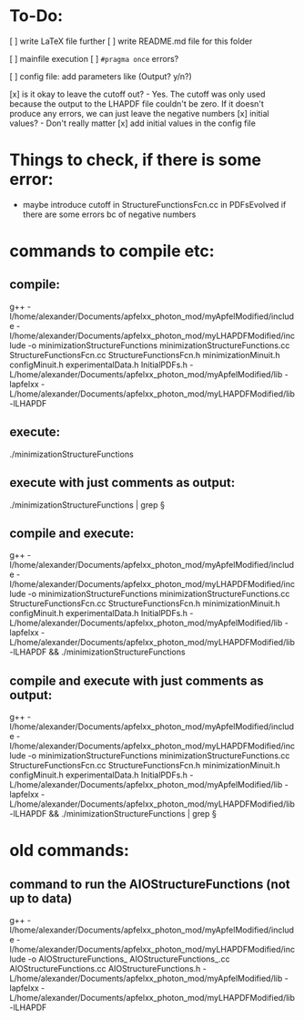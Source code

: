 
# To-Do:
[ ] write LaTeX file further
[ ] write README.md file for this folder

[ ] mainfile execution
[ ] `#pragma once` errors?


[ ] config file: add parameters like (Output? y/n?)

[x] is it okay to leave the cutoff out? - Yes. The cutoff was only used because the output to the LHAPDF file couldn't be zero. If it doesn't produce any errors, we can just leave the negative numbers
[x] initial values? - Don't really matter
[x] add initial values in the config file


# Things to check, if there is some error:
- maybe introduce cutoff in StructureFunctionsFcn.cc in PDFsEvolved if there are some errors bc of negative numbers
	

# commands to compile etc:
## compile:
g++ -I/home/alexander/Documents/apfelxx_photon_mod/myApfelModified/include -I/home/alexander/Documents/apfelxx_photon_mod/myLHAPDFModified/include -o minimizationStructureFunctions minimizationStructureFunctions.cc StructureFunctionsFcn.cc StructureFunctionsFcn.h minimizationMinuit.h configMinuit.h experimentalData.h InitialPDFs.h -L/home/alexander/Documents/apfelxx_photon_mod/myApfelModified/lib -lapfelxx -L/home/alexander/Documents/apfelxx_photon_mod/myLHAPDFModified/lib -lLHAPDF

## execute:
./minimizationStructureFunctions

## execute with just comments as output:
./minimizationStructureFunctions | grep §

## compile and execute:
g++ -I/home/alexander/Documents/apfelxx_photon_mod/myApfelModified/include -I/home/alexander/Documents/apfelxx_photon_mod/myLHAPDFModified/include -o minimizationStructureFunctions minimizationStructureFunctions.cc StructureFunctionsFcn.cc StructureFunctionsFcn.h minimizationMinuit.h configMinuit.h experimentalData.h InitialPDFs.h -L/home/alexander/Documents/apfelxx_photon_mod/myApfelModified/lib -lapfelxx -L/home/alexander/Documents/apfelxx_photon_mod/myLHAPDFModified/lib -lLHAPDF && ./minimizationStructureFunctions

## compile and execute with just comments as output:
g++ -I/home/alexander/Documents/apfelxx_photon_mod/myApfelModified/include -I/home/alexander/Documents/apfelxx_photon_mod/myLHAPDFModified/include -o minimizationStructureFunctions minimizationStructureFunctions.cc StructureFunctionsFcn.cc StructureFunctionsFcn.h minimizationMinuit.h configMinuit.h experimentalData.h InitialPDFs.h -L/home/alexander/Documents/apfelxx_photon_mod/myApfelModified/lib -lapfelxx -L/home/alexander/Documents/apfelxx_photon_mod/myLHAPDFModified/lib -lLHAPDF && ./minimizationStructureFunctions | grep §


# old commands:
## command to run the AIOStructureFunctions (not up to data)
g++ -I/home/alexander/Documents/apfelxx_photon_mod/myApfelModified/include -I/home/alexander/Documents/apfelxx_photon_mod/myLHAPDFModified/include -o AIOStructureFunctions_ AIOStructureFunctions_.cc AIOStructureFunctions.cc AIOStructureFunctions.h -L/home/alexander/Documents/apfelxx_photon_mod/myApfelModified/lib -lapfelxx -L/home/alexander/Documents/apfelxx_photon_mod/myLHAPDFModified/lib -lLHAPDF
